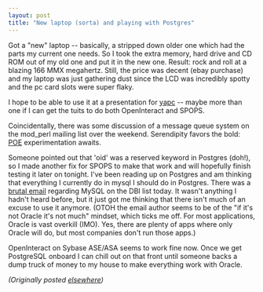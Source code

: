```yaml
---
layout: post
title: "New laptop (sorta) and playing with Postgres"
---
```




<p>Got a "new" laptop -- basically, a stripped down older
one which had the parts my current one needs. So I took the
extra memory, hard drive and CD ROM out of my old one and
put it in the new one. Result: rock and roll at a blazing
166 MMX megahertz. Still, the price was decent (ebay
purchase) and my laptop was just gathering dust since the
LCD was incredibly spotty and the pc card slots were super
flaky.

<p>I hope to be able to use it at a presentation for <a
href="http://www.yapc.org/America/">yapc</a> -- maybe more
than one if I can get the tuits to do both OpenInteract and
SPOPS.

<p>Coincidentally, there was some discussion of a message
queue system on the mod_perl mailing list over the weekend.
Serendipity favors the bold: <a
href="http://poe.perl.org/">POE</a> experimentation
awaits.

<p>Someone pointed out that 'oid' was a reserved keyword in
Postgres (doh!), so I made another fix for SPOPS to make
that work and will hopefully finish testing it later on
tonight. I've been reading up on Postgres and am thinking
that everything I currently do in mysql I should do in
Postgres. There was a <a
href="http://archive.develooper.com/dbi-users@perl.org/msg00945.html">brutal
email</a> regarding MySQL on the DBI list today. It wasn't
anything I hadn't heard before, but it just got me thinking
that there isn't much of an excuse to use it anymore. (OTOH
the email author seems to be of the "if it's not Oracle it's
not much" mindset, which ticks me off. For most
applications, Oracle is vast overkill (IMO). Yes, there are
plenty of apps where only Oracle will do, but most companies
don't run those apps.)

<p>OpenInteract on Sybase ASE/ASA seems to work fine now.
Once we get PostgreSQL onboard I can chill out on that front
until someone backs a dump truck of money to my house to
make everything work with Oracle.

<p><em>(Originally posted <a href="http://www.advogato.org/person/cwinters/diary.html?start=45">elsewhere</a>)</em></p>


